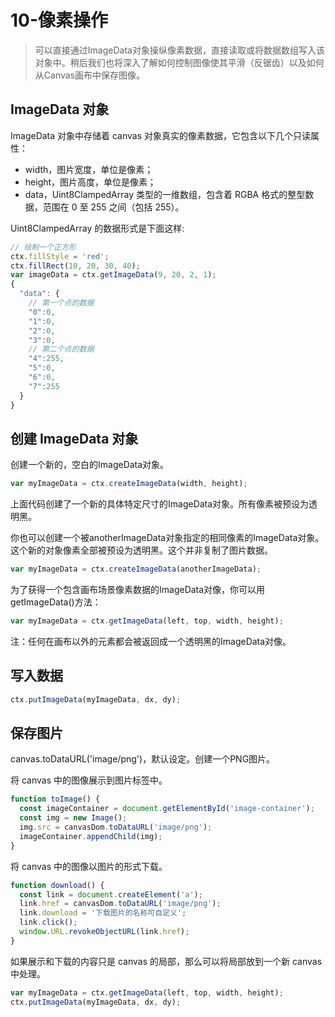 # 10-像素操作

> 可以直接通过ImageData对象操纵像素数据，直接读取或将数据数组写入该对象中。稍后我们也将深入了解如何控制图像使其平滑（反锯齿）以及如何从Canvas画布中保存图像。

## ImageData 对象

ImageData 对象中存储着 canvas 对象真实的像素数据，它包含以下几个只读属性：

- width，图片宽度，单位是像素；
- height，图片高度，单位是像素；
- data，Uint8ClampedArray 类型的一维数组，包含着 RGBA 格式的整型数据，范围在 0 至 255 之间（包括 255）。

Uint8ClampedArray 的数据形式是下面这样:

```js
// 绘制一个正方形
ctx.fillStyle = 'red';
ctx.fillRect(10, 20, 30, 40);
var imageData = ctx.getImageData(9, 20, 2, 1);
{
  "data": {
    // 第一个点的数据
    "0":0,
    "1":0,
    "2":0,
    "3":0,
    // 第二个点的数据
    "4":255,
    "5":0,
    "6":0,
    "7":255
  }
}
```

## 创建 ImageData 对象

创建一个新的，空白的ImageData对象。

```js
var myImageData = ctx.createImageData(width, height);
```

上面代码创建了一个新的具体特定尺寸的ImageData对象。所有像素被预设为透明黑。

你也可以创建一个被anotherImageData对象指定的相同像素的ImageData对象。这个新的对象像素全部被预设为透明黑。这个并非复制了图片数据。


```js
var myImageData = ctx.createImageData(anotherImageData);
```

为了获得一个包含画布场景像素数据的ImageData对像，你可以用getImageData()方法：

```js
var myImageData = ctx.getImageData(left, top, width, height);
```

注：任何在画布以外的元素都会被返回成一个透明黑的ImageData对像。

## 写入数据

```js
ctx.putImageData(myImageData, dx, dy);
```

## 保存图片

canvas.toDataURL('image/png')，默认设定。创建一个PNG图片。

将 canvas 中的图像展示到图片标签中。
```js
function toImage() {
  const imageContainer = document.getElementById('image-container');
  const img = new Image();
  img.src = canvasDom.toDataURL('image/png');
  imageContainer.appendChild(img);
}
```

将 canvas 中的图像以图片的形式下载。
```js
function download() {
  const link = document.createElement('a');
  link.href = canvasDom.toDataURL('image/png');
  link.download = '下载图片的名称可自定义';
  link.click();
  window.URL.revokeObjectURL(link.href);
}
```

如果展示和下载的内容只是 canvas 的局部，那么可以将局部放到一个新 canvas 中处理。

```js
var myImageData = ctx.getImageData(left, top, width, height);
ctx.putImageData(myImageData, dx, dy);
```
